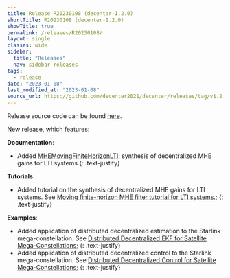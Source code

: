 ```yaml
---
title: Release R20230108 (decenter-1.2.0)
shortTitle: R20230108 (decenter-1.2.0)
showTitle: true
permalink: /releases/R20230108/
layout: single
classes: wide
sidebar:
  title: "Releases"
  nav: sidebar-releases
tags:
  - release
date: "2023-01-08"
last_modified_at: "2023-01-08"
source_url: https://github.com/decenter2021/decenter/releases/tag/v1.2.0
---
```


Release source code can be found <a href="{{page.source_url}}" target="_blank">here</a>.

New release, which features:

**Documentation**:
- Added [MHEMovingFiniteHorizonLTI](/documentation/MHEMovingFiniteHorizonLTI/): synthesis of decentralized MHE gains for LTI systems
{: .text-justify}

**Tutorials**:
- Added tutorial on the synthesis of decentralized MHE gains for LTI systems. See [Moving finite-horizon MHE filter tutorial for LTI systems.](/tutorials/MHEMovingFiniteHorizonLTI/);
{: .text-justify}

**Examples**:
- Added application of distributed decentralized estimation to the Starlink mega-constellation. See [Distributed Decentralized EKF for Satellite Mega-Constellations](/examples/DDEKFStarlinkConstellation/);
{: .text-justify}
- Added application of distributed decentralized control to the Starlink mega-constellation. See [Distributed Decentralized Control for Satellite Mega-Constellations](/examples/DDRHCStarlink/);
{: .text-justify}
